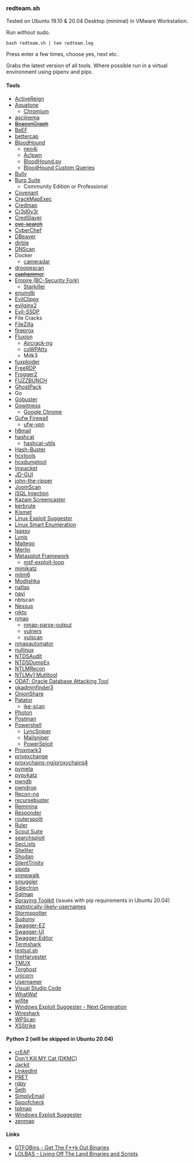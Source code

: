### redteam.sh
Tested on Ubuntu 19.10 & 20.04 Desktop (minimal) in VMware Workstation.

Run without sudo.

`
bash redteam.sh | tee redteam.log
`

Press enter a few times, choose yes, next etc.

Grabs the latest version of all tools. Where possible run in a virtual environment using pipenv and pipx.

#### Tools
* [ActiveReign](https://github.com/m8r0wn/activereign)
* [Aquatone](https://github.com/michenriksen/aquatone)
  * [Chromium](https://www.chromium.org/Home)
* [asciinema](https://github.com/asciinema/asciinema/)
* ~~[BeaconGraph](https://github.com/daddycocoaman/beacongraph)~~
* [BeEF](https://github.com/beefproject/beef)
* [bettercap](https://github.com/bettercap/bettercap)
* [BloodHound](https://github.com/BloodHoundAD/bloodhound)
  * [neo4j](https://debian.neo4j.org)
  * [Aclpwn](https://github.com/fox-it/aclpwn.py)
  * [BloodHound.py](https://github.com/fox-it/bloodhound.py)
  * [BloodHound Custom Queries](https://github.com/hausec/Bloodhound-Custom-Queries/)
* [Bully](https://github.com/aanarchyy/bully)
* [Burp Suite](https://portswigger.net/burp)
  * Community Edition or Professional
* [Covenant](https://github.com/cobbr/Covenant)
* [CrackMapExec](https://github.com/byt3bl33d3r/crackmapexec)
* [Credmap](https://github.com/lightos/credmap)
* [Cr3d0v3r](https://github.com/D4Vinci/cr3dov3r)
* [CredSlayer](https://github.com/ShellCode33/CredSLayer)
* ~~[cve-search](https://github.com/cve-search/cve-search)~~
* [CyberChef](https://gchq.github.io/CyberChef/)
* [DBeaver](https://github.com/dbeaver/dbeaver)
* [dirble](https://github.com/nccgroup/dirble)
* [DNScan](https://github.com/rbsec/dnscan)
* Docker
  * [cameradar](https://github.com/Ullaakut/cameradar)
* [droopescan](https://github.com/droope/droopescan)
* ~~[eaphammer](https://github.com/s0lst1c3/eaphammer)~~
* [Empire (BC-Security Fork)](https://github.com/BC-SECURITY/empire)
  * [Starkiller](https://github.com/BC-SECURITY/Starkiller)
* [enumdb](https://github.com/m8r0wn/enumdb)
* [EvilClippy](https://github.com/outflanknl/EvilClippy)
* [evilginx2](https://github.com/kgretzky/evilginx2)
* [Evil-SSDP](https://gitlab.com/initstring/evil-ssdp)
* File Cracks
* [FileZilla](https://filezilla-project.org/)
* [fireprox](https://github.com/ustayready/fireprox)
* [Fluxion](https://github.com/FluxionNetwork/fluxion)
  * [Aircrack-ng](https://www.aircrack-ng.org/)
  * [coWPAtty](https://www.willhackforsushi.com/?page_id=50)
  * Mdk3
* [fuxploider](https://github.com/almandin/fuxploider)
* [FreeRDP](https://github.com/FreeRDP/FreeRDP)
* [Frogger2](https://github.com/commonexploits/vlan-hopping)
* [FUZZBUNCH](https://github.com/mdiazcl/fuzzbunch-debian)
* [GhostPack](https://github.com/r3motecontrol/Ghostpack-CompiledBinaries)
* Go
* [Gobuster](https://github.com/OJ/gobuster)
* [Gowitness](https://github.com/sensepost/gowitness)
  * [Google Chrome](https://www.google.com/chrome/)
* [Gufw Firewall](http://gufw.org/)
  * [ufw-vpn](https://github.com/halfer/ufw-vpn)
* [h8mail](https://github.com/khast3x/h8mail)
* [hashcat](https://github.com/hashcat/hashcat)
  * [hashcat-utils](https://github.com/hashcat/hashcat-utils)
* [Hash-Buster](https://github.com/s0md3v/hash-buster)
* [hcxtools](https://github.com/ZerBea/hcxtools)
* [hcxdumptool](https://github.com/ZerBea/hcxdumptool)
* [Impacket](https://github.com/SecureAuthCorp/impacket)
* [JD-GUI](https://github.com/java-decompiler/jd-gui)
* [john-the-ripper](https://snapcraft.io/john-the-ripper)
* [JoomScan](https://github.com/rezasp/joomscan)
* [jSQL Injection](https://github.com/ron190/jsql-injection)
* [Kazam Screencaster](https://launchpad.net/kazam)
* [kerbrute](https://github.com/ropnop/kerbrute)
* [Kismet](http://manpages.ubuntu.com/manpages/disco/man1/kismet.1.html)
* [Linux Exploit Suggester](https://github.com/mzet-/linux-exploit-suggester)
* [Linux Smart Enumeration](https://github.com/diego-treitos/linux-smart-enumeration)
* [lsassy](https://github.com/Hackndo/lsassy)
* [Lynis](https://github.com/CISOfy/lynis)
* [Maltego](https://www.maltego.com/)
* [Merlin](https://github.com/Ne0nd0g/merlin)
* [Metasploit Framework](https://github.com/rapid7/metasploit-framework)
  * [msf-exploit-loop](https://github.com/actuated/msf-exploit-loop)
* [mimikatz](https://github.com/gentilkiwi/mimikatz)
* [mitm6](https://github.com/fox-it/mitm6)
* [Modlishka](https://github.com/drk1wi/Modlishka)
* [natlas](https://github.com/natlas/natlas/)
* [navi](https://github.com/denisidoro/navi)
* nbtscan
* [Nessus](https://www.tenable.com/downloads/nessus)
* [nikto](https://github.com/sullo/nikto)
* [nmap](https://nmap.org/)
  * [nmap-parse-output](https://github.com/ernw/nmap-parse-output)
  * [vulners](https://github.com/vulnersCom/nmap-vulners)
  * [vulscan](https://github.com/scipag/vulscan)
* [nmapautomator](https://github.com/wantafanta/nmapautomator)
* [nullinux](https://github.com/m8r0wn/nullinux)
* [NTDSAudit](https://github.com/Dionach/NtdsAudit)
* [NTDSDumpEx](https://github.com/zcgonvh/NTDSDumpEx)
* [NTLMRecon](https://github.com/sachinkamath/NTLMRecon)
* [NTLMv1 Mutlitool](https://github.com/evilmog/ntlmv1-multi)
* [ODAT: Oracle Database Attacking Tool](https://github.com/quentinhardy/odat/)
* [okadminfinder3](https://github.com/mIcHyAmRaNe/okadminfinder3)
* [OnionShare](https://onionshare.org/)
* [Patator](https://github.com/lanjelot/patator)
  * [ike-scan](https://github.com/royhills/ike-scan)
* [Photon](https://github.com/s0md3v/photon)
* [Postman](https://www.postman.com/)
* [Powershell](https://snapcraft.io/powershell)
  * [LyncSniper](https://github.com/mdsecresearch/lyncsniper)
  * [Mailsniper](https://github.com/dafthack/mailsniper)
  * [PowerSploit](https://github.com/PowerShellMafia/powersploit)
* [Proxmark3](https://github.com/Proxmark/proxmark3)
* [privexchange](https://github.com/dirkjanm/privexchange)
* [proxychains-ng/proxychains4](https://github.com/rofl0r/proxychains-ng)
* [pymeta](https://github.com/m8r0wn/pymeta)
* [pypykatz](https://github.com/skelsec/pypykatz)
* [pwndb](https://github.com/davidtavarez/pwndb)
* [pwndrop](https://github.com/kgretzky/pwndrop)
* [Recon-ng](https://github.com/lanmaster53/recon-ng)
* [recursebuster](https://github.com/C-Sto/recursebuster)
* [Remmina](https://snapcraft.io/remmina)
* [Responder](https://github.com/lgandx/responder)
* [routerspolit](https://github.com/threat9/routersploit)
* [Ruler](https://github.com/sensepost/ruler)
* [Scout Suite](https://github.com/nccgroup/ScoutSuite)
* [searchsploit](https://github.com/offensive-security/exploitdb)
* [SecLists](https://github.com/danielmiessler/seclists)
* [Shellter](https://www.shellterproject.com)
* [Shodan](https://cli.shodan.io/)
* [SilentTrinity](https://github.com/byt3bl33d3r/silenttrinity)
* [sippts](https://github.com/Pepelux/sippts)
* [snmpwalk](http://manpages.ubuntu.com/manpages/disco/man1/snmpwalk.1.html)
* [smuggler](https://github.com/defparam/smuggler)
* [Sqlectron](https://sqlectron.github.io/)
* [Sqlmap](https://github.com/sqlmapproject/sqlmap)
* [Spraying Toolkit](https://github.com/byt3bl33d3r/sprayingtoolkit) (issues with pip requirements in Ubuntu 20.04)
* [statistically-likely-usernames](https://github.com/insidetrust/statistically-likely-usernames)
* [Stormspotter](https://github.com/azure/stormspotter)
* [Sudomy](https://github.com/Screetsec/sudomy)
* [Swagger-EZ](https://github.com/RhinoSecurityLabs/swagger-ez)
* [Swagger-UI](https://github.com/swagger-api/swagger-ui)
* [Swagger-Editor](https://github.com/swagger-api/swagger-editor)
* [Termshark](https://github.com/gcla/termshark)
* [testssl.sh](https://github.com/drwetter/testssl.sh.git)
* [theHarvester](https://github.com/laramies/theharvester)
* [TMUX](http://manpages.ubuntu.com/manpages/disco/man1/tmux.1.html)
* [Torghost](https://github.com/susmithHCK/torghost)
* [unicorn](https://github.com/trustedsec/unicorn)
* [Usernamer](https://github.com/jseidl/usernamer)
* [Visual Studio Code](https://snapcraft.io/vscode)
* [WhatWaf](https://github.com/Ekultek/whatwaf)
* [wifite](https://github.com/derv82/wifite2)
* [Windows Exploit Suggester - Next Generation](https://github.com/bitsadmin/wesng)
* [Wireshark](http://manpages.ubuntu.com/manpages/disco/man1/wireshark.1.html)
* [WPScan](https://github.com/wpscanteam/wpscan)
* [XSStrike](https://github.com/s0md3v/xsstrike)

#### Python 2 (will be skipped in Ubuntu 20.04)
* [crEAP](https://github.com/Shellntel/scripts)
* [Don't Kill MY Cat (DKMC)](https://github.com/Mr-Un1k0d3r/dkmc)
* [Jackit](https://github.com/insecurityofthings/jackit)
* [LinkedInt](https://github.com/vysec/linkedint)
* [PRET](https://github.com/RUB-NDS/pret)
* [rdpy](https://github.com/citronneur/rdpy)
* [Seth](https://github.com/SySS-Research/seth)
* [SimplyEmail](https://github.com/SimplySecurity/simplyemail)
* [Spoofcheck](https://github.com/BishopFox/spoofcheck)
* [tplmap](https://github.com/epinna/tplmap)
* [Windows Exploit Suggester](https://github.com/GDSSecurity/windows-exploit-suggester)
* [zenmap](https://nmap.org/zenmap/)

#### Links
* [GTFOBins - Get The F**k Out Binaries](https://gtfobins.github.io)
* [LOLBAS - Living Off The Land Binaries and Scripts](https://lolbas-project.github.io)